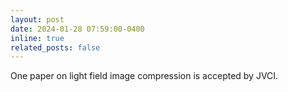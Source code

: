 ```yaml
---
layout: post
date: 2024-01-28 07:59:00-0400
inline: true
related_posts: false
---
```

One paper on light field image compression is accepted by <span class="news-badge news-badge-journal">JVCI</span>.
